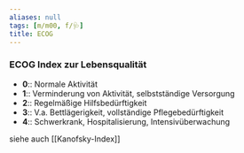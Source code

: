 ```yaml
---
aliases: null
tags: [m/m00, f/🩺]
title: ECOG
---
```

### ECOG Index zur Lebensqualität
- **0**:: Normale Aktivität
- **1**:: Verminderung von Aktivität, selbstständige Versorgung
- **2**:: Regelmäßige Hilfsbedürftigkeit
- **3**:: V.a. Bettlägerigkeit, vollständige Pflegebedürftigkeit
- **4**:: Schwerkrank, Hospitalisierung, Intensivüberwachung

siehe auch [[Kanofsky-Index]]
